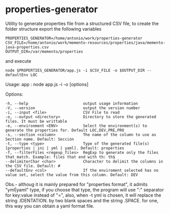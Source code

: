 # properties-generator #

Utility to generate properties file from a structured CSV file, to create the folder structure export the following variables

```
PROPERTIES_GENERATOR=/home/antonio/work/properties-generator
CSV_FILE=/home/antonio/work/memento-resources/properties/java/memento-java-properties.csv
OUTPUT_DIR=/var/memento/properties
```

and execute 

```
node $PROPERTIES_GENERATOR/app.js -i $CSV_FILE -o $OUTPUT_DIR --defaultEnv LOC
```

  Usage: app : node app.js -i <file> -o <directory> [options]

  Options:

    -h, --help                        output usage information
    -V, --version                     output the version number
    -i, --input <file>                CSV File to read
    -o, --output <directory>          Directory to store the generated files. It must be writtable
    -e, --environment <ENV>           Select the environment(s) to generate the properties for. Default LOC,DEV,PRE,PRO
    -s, --section <column>            The name of the column to use as Section name. Default: Seccion
    -t, --type <type>                 Type of the generated file(s) [properties | ini | yml | yaml]. Default: properties
    -f, --filterFiles <regexp_files>  RegExp to generate only the files that match. Example: files that end with th: th$
    --delimiterChar <char>            Character to delimit the columns in the CSV file. Default: #
    --defaultEnv <col>                If the enviroment selected has no value set, select the value from this column. Default: DEV
    
Obs.- althoug it is mainly prepared for "properties format", it admits "yml|yaml" type, if you choose that type, the program will use ":" separator for key:value instead of "=", also, when -t yml is chosen, it will replace the string .IDENTATION. by two blank spaces and the string .SPACE. for one, this way you can obtain a yaml format file.